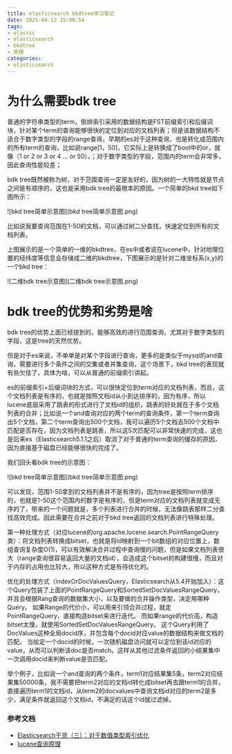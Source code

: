 ```yaml
---
title: elasticsearch bkdtree学习笔记
date: 2021-04-12 15:08:54
tags:
- elastic
- elasticsearch
- bkdtree
- 原理
categories:
- elasticsearch
---
```


# 为什么需要bdk tree

普通的字符串类型的term，倒排索引采用的数据结构是FST前缀索引和后缀词块，针对某个term的查询能够很快的定位到对应的文档列表；但是该数据结构不适合于数字类型的字段的range查询，早期的es对于这种查询，也是转化成范围内的所有term的查询，比如说range[1，50]，它实际上是转换成了bool中的or，就像（1 or 2 or 3 or 4 … or 50）。；对于数字类型的字段，范围内的term会非常多，因此查询性能较差；

bdk tree既然被称为树，对于范围查询一定是友好的，因为树的一大特性就是节点之间是有顺序的，这也是采用bdk tree的最根本的原因。一个简单的bkd tree如下图所示：

![bkd tree简单示意图](bkd tree简单示意图.png)

比如说我要查询范围在1-50的文档，可以通过树二分查找，快速定位到所有的文档列表。

上图展示的是一个简单的一维的bkdtree，在es中或者说在lucene中，针对地理位置的经纬度等信息会存储成二维的bkdtree，下图展示的是针对二维坐标系(x,y)的一个bkd tree：

![二维bdk tree示意图](二维bdk tree示意图.png)

# bdk tree的优势和劣势是啥

bdk tree的优势上面已经提到的，能够高效的进行范围查询，尤其对于数字类型的字段，这是tree的天然优势。

但是对于es来说，不单单是对某个字段进行查询，更多的是类似于mysql的and查询，需要进行多个条件之间的交集或者并集查询，这个场景下，bkd tree的表现就有些欠佳了，具体为啥，可以从普通的前缀索引讲起。

es的前缀索引+后缀词块的方式，可以很快定位到term对应的文档列表，而且，这个文档列表是有序的，也就是按照文档id从小到达排序的，因为有序，所以lucene底层采用了跳表的形式进行了文档id的组织，跳表的好处就在于多个文档列表的合并；比如说一个and查询对应的两个term的查询条件，第一个term查询出5个文档，第二个term查询出500个文档，我可以遍历5个文档去500个文档中匹配是否存在，因为文档列表是跳表，所以这5次匹配可以非常快速的完成，这也是后来es（Elasticsearch5.1.1之后）取消了对于普通的term查询的缓存的原因，因为直接基于磁盘已经能够很快的完成了。

我们回头看bdk tree的示意图：

![bkd tree简单示意图](bkd tree简单示意图.png)

可以发现，范围1-50拿到的文档列表并不是有序的，因为tree是按照term排序的，也就是1-50这个范围内的数字是有序的，但是term对应的文档列表就变成无序的了，带来的一个问题就是，多个列表进行合并的时候，无法像跳表那样二分查找高效完成。因此需要在合并之前对于bkd tree返回的文档列表进行特殊处理。

第一种处理方式（对应lucene的org.apache.lucene.search.PointRangeQuery类）：将文档列表转换成bitset，也就是将id映射到一个bit数组的对应位置上，数组查询复杂度O(1)，可以有效解决合并过程中查询慢的问题，但是如果文档列表很大（range查询很容易返回大量的文档id），会造成这个bitset的构建很慢，而且对于内存的占用也比较大，所以这种方式是有待优化的。

优化的处理方式（indexOrDocValuesQuery，Elasticsearch从5.4开始加入）：这个Query包装了上面的PointRangeQuery和SortedSetDocValuesRangeQuery，并且会根据Rang查询的数据集大小，以及要做的合并操作类型，决定用哪种Query。
如果Range的代价小，可以用来引领合并过程，就走PointRangeQuery，直接构造bitset来进行迭代。 而如果range的代价高，构造bitset太慢，就使用SortedSetDocValuesRangeQuery。 这个Query利用了DocValues这种全局docid序，并包含每个docid对应value的数据结构来做文档的匹配。 当给定一个docid的时候，一次随机磁盘访问就可以定位到该id对应的value，从而可以判断该doc是否match。这样从其他过滤条件返回的小结果集中一次调用docid来判断value是否匹配。

举个例子，比如说一个and查询的两个条件，term1对应结果集5条，term2对应结果集50000条，我不需要把term2对应的文档id转化成bitset再去跟term1的合并，直接遍历term1的文档id，从term2的docvalues中查询文档id对应的term2是多少，满足条件就返回这个文档id，不满足的话这个id就过滤掉。

### 参考文档

- [Elasticsearch干货（三）：对于数值类型索引优化](https://blog.csdn.net/xiaoyu_BD/article/details/82706190)
- [lucene查询原理](https://segmentfault.com/a/1190000014480912?utm_medium=referral&utm_source=tuicool)


